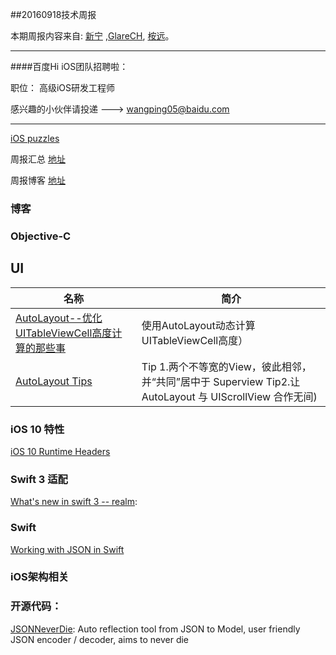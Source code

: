 
##20160918技术周报

本期周报内容来自: [新宁](https://github.com/SSSSSSnail) ,[GlareCH](https://github.com/GlareCH), [桉远](https://github.com/AnYuan)。


----------------------------------------------

####百度Hi iOS团队招聘啦：

职位： 高级iOS研发工程师

感兴趣的小伙伴请投递 ---> wangping05@baidu.com

----------------------------------------------

[iOS puzzles](https://github.com/BaiduHiDeviOS/iOS-puzzles)

周报汇总 [地址](https://github.com/BaiduHiDeviOS/iOS-Tech-Weekly)

周报博客 [地址](http://baiduhidevios.github.io/)


### 博客





### Objective-C

## UI
名称  |  简介
---- | ----
[AutoLayout--优化UITableViewCell高度计算的那些事](http://blog.sunnyxx.com/2015/05/17/cell-height-calculation/)|使用AutoLayout动态计算UITableViewCell高度）
[AutoLayout Tips](https://github.com/nixzhu/dev-blog/blob/master/autolayout-tips.md#tip-2 )|Tip 1.两个不等宽的View，彼此相邻，并“共同”居中于 Superview   Tip2.让 AutoLayout 与 UIScrollView 合作无间)
 

### iOS 10 特性

[iOS 10 Runtime Headers](https://github.com/JaviSoto/iOS10-Runtime-Headers)

### Swift 3 适配

[What's new in swift 3 -- realm](https://realm.io/news/whats-new-in-swift-3-part-1/):


### Swift

[Working with JSON in Swift](https://developer.apple.com/swift/blog/?id=37)

### iOS架构相关




### 开源代码：

[JSONNeverDie](https://github.com/johnlui/JSONNeverDie): Auto reflection tool from JSON to Model, user friendly JSON encoder / decoder, aims to never die
